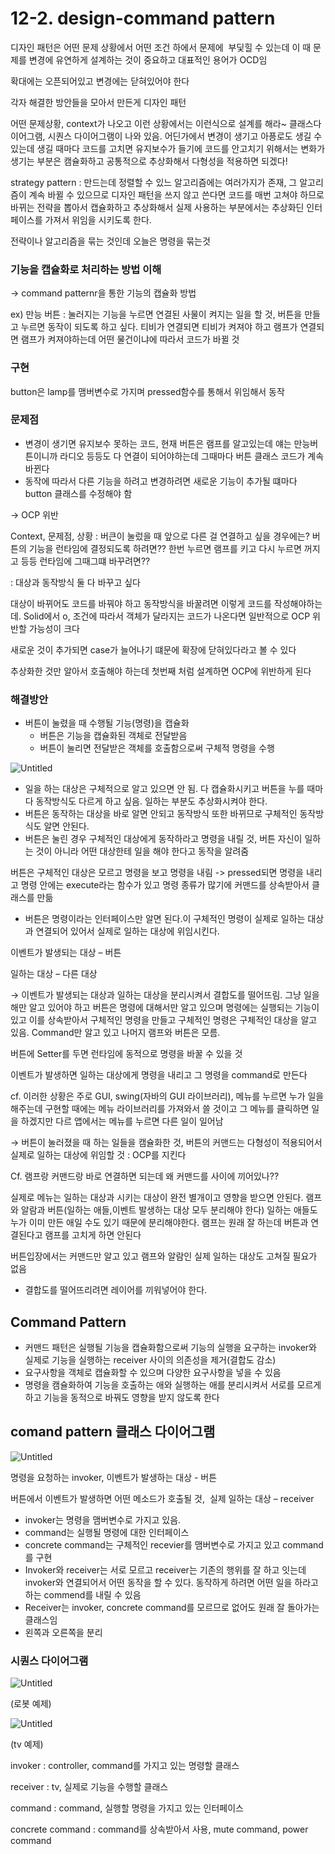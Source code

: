 # 12-2. design-command pattern

디자인 패턴은 어떤 문제 상황에서 어떤 조건 하에서 문제에  부딫힐 수 있는데 이 때 문제를 변경에 유연하게 설계하는 것이 중요하고 대표적인 용어가 OCD임

확대에는 오픈되어있고 변경에는 닫혀있어야 한다

각자 해결한 방안들을 모아서 만든게 디자인 패턴

어떤 문제상황, context가 나오고 이런 상황에서는 이런식으로 설계를 해라~ 클래스다이어그램, 시퀀스 다이어그램이 나와 있음. 어딘가에서 변경이 생기고 아픙로도 생길 수 있는데 생길 때마다 코드를 고치면 유지보수가 들기에 코드를 안고치기 위해서는 변화가 생기는 부분은 캠슐화하고 공통적으로 추상화해서 다형성을 적용하면 되겠다!

strategy pattern : 만드는데 정렬할 수 있느 알고리즘에는 여러가지가 존재, 그 알고리즘이 계속 바뀔 수 있으므로 디자인 패턴을 쓰지 않고 쓴다면 코드를 매번 고쳐야 하므로 바뀌는 전략을 뽑아서 캡슐화하고 추상화해서 실제 사용하는 부분에서는 추상화딘 인터페이스를 가져서 위임을 시키도록 한다.

전략이나 알고리즘을 묶는 것인데 오늘은 명령을 묶는것

### 기능을 캡슐화로 처리하는 방법 이해

→ command patternr을 통한 기능의 캡슐화 방법 

ex) 만능 버튼 : 눌러지는 기능을 누르면 연결된 사물이 켜지는 일을 할 것, 버튼을 만들고 누르면 동작이 되도록 하고 싶다. 티비가 연결되면 티비가 켜져야 하고 램프가 연결되면 램프가 켜져야하는데 어떤 물건이냐에 따라서 코드가 바뀔 것

### 구현

button은 lamp를 맴버변수로 가지며 pressed함수를 통해서 위임해서 동작

### 문제점

- 변경이 생기면 유지보수 못하는 코드, 현재 버튼은 램프를 알고있는데 얘는 만능버튼이니까 라디오 등등도 다 연결이 되어야하는데 그때마다 버튼 클래스 코드가 계속 바뀐다
- 동작에 따라서 다른 기능을 하려고 변경하려면 새로운 기능이 추가될 떄마다 button 클래스를 수정해야 함

→ OCP 위반

Context, 문제점, 상황 : 버큰이 눌렀을 때 앞으로 다른 걸 연결하고 싶을 경우에는? 버튼의 기능을 런타임에 결정되도록 하려면?? 한번 누르면 램프를 키고 다시 누르면 꺼지고 등등 런타임에 그때그떄 바꾸려면??

: 대상과 동작방식 둘 다 바꾸고 싶다

대상이 바뀌어도 코드를 바꿔야 하고 동작방식을 바꿀려면 이렇게 코드를 작성해야하는데. Solid에서 o, 조건에 따라서 객체가 달라지는 코드가 나온다면 일반적으로 OCP 위반할 가능성이 크다

새로운 것이 추가되면 case가 늘어나기 떄문에 확장에 닫혀있다라고 볼 수 있다

추상화한 것만 알아서 호출해야 하는데 첫번째 처럼 설계하면 OCP에 위반하게 된다

### 해결방안

- 버튼이 눌렸을 때 수행될 기능(명령)을 캡슐화
    - 버튼은 기능을 캡슐화된 객체로 전달받음
    - 버튼이 눌리면 전달받은 객체를 호출함으로써 구체적 명령을 수행

![Untitled](12-2%20design-command%20pattern%20813b9506480c4f2d9def0511ed2afec4/Untitled.png)

- 일을 하는 대상은 구체적으로 알고 있으면 안 됨. 다 캡슐화시키고 버튼을 누를 때마다 동작방식도 다르게 하고 싶음. 일하는 부분도 추상화시켜야 한다.
- 버튼은 동작하는 대상을 바로 알면 안되고 동작방식 또한 바뀌므로 구체적인 동작방식도 알면 안된다.
- 버튼은 눌린 경우 구체적인 대상에게 동작하라고 명령을 내릴 것, 버튼 자신이 일하는 것이 아니라 어떤 대상한테 일을 해야 한다고 동작을 알려줌

버튼은 구체적인 대상은 모르고 명령을 보고 명령을 내림 -> pressed되면 명령을 내리고 명령 안에는 execute라는 함수가 있고 명령 종류가 많기에 커맨드를 상속받아서 클래스를 만듦

- 버튼은 명령이라는 인터페이스만 알면 된다.이 구체적인 명령이 실제로 일하는 대상과 연결되어 있어서 실제로 일하는 대상에 위임시킨다.

이벤트가 발생되는 대상 – 버튼

일하는 대상 – 다른 대상

→ 이벤트가 발생되는 대상과 일하는 대상을 분리시켜서 결합도를 떨어뜨림. 그냥 일을 해만 알고 있어야 하고 버튼은 명령에 대해서만 알고 있으며 명령에는 실행되는 기능이 있고 이를 상속받아서 구체적인 명령을 만들고 구체적인 명령은 구체적인 대상을 알고 있음. Command만 알고 있고 나머지 램프와 버튼은 모름.

버튼에 Setter를 두면 런타임에 동적으로 명령을 바꿀 수 있을 것

이벤트가 발생하면 일하는 대상에게 명령을 내리고 그 명령을 command로 만든다

cf. 이러한 상황은 주로 GUI, swing(자바의 GUI 라이브러리), 메뉴를 누르면 누가 일을 해주는데 구현할 때에는 메뉴 라이브러리를 가져와서 쓸 것이고 그 메뉴를 클릭하면 일을 하겠지만 다르 앱에서는 메뉴를 누르면 다른 일이 일어남

→ 버튼이 눌러졌을 때 하는 일들을 캠슐화한 것, 버튼의 커맨드는 다형성이 적용되어서 실제로 일하는 대상에 위임할 것 : OCP를 지킨다

Cf. 램프랑 커맨드랑 바로 연결하면 되는데 왜 커맨드를 사이에 끼어있나??

실제로 메뉴는 일하는 대상과 시키는 대상이 완전 별개이고 영향을 받으면 안된다. 램프와 알람과 버튼(일하는 애들,이벤트 발생하는 대상 모두 분리해야 한다) 일하는 애들도 누가 이미 만든 애일 수도 있기 때문에 분리해야한다. 램프는 원래 잘 하는데 버튼과 연결된다고 램프를 고치게 하면 안된다

버튼입장에서는 커맨드만 알고 있고 램프와 알람인 실제 일하는 대상도 고쳐질 필요가 없음

- 결합도를 떨어뜨리려면 레이어를 끼워넣어야 한다.

## Command Pattern

- 커맨드 패턴은 실행될 기능을 캡슐화함으로써 기능의 실행을 요구하는 invoker와 실제로 기능을 실행하는 receiver 사이의 의존성을 제거(결합도 감소)
- 요구사항을 객체로 캡슐화할 수 있으며 다양한 요구사항을 넣을 수 있음
- 명령을 캠슐화하여 기능을 호출하는 애와 실행하는 애를 분리시켜서 서로를 모르게 하고 기능을 동적으로 바꿔도 영향을 받지 않도록 한다

## comand pattern 클래스 다이어그램

![Untitled](12-2%20design-command%20pattern%20813b9506480c4f2d9def0511ed2afec4/Untitled%201.png)

명령을 요청하는 invoker, 이벤트가 발생하는 대상 - 버튼

버튼에서 이벤트가 발생하면 어떤 메소드가 호출될 것,  실제 일하는 대상 – receiver

- invoker는 명령을 맴버변수로 가지고 있음.
- command는 실행될 명령에 대한 인터페이스
- concrete command는 구체적인 recevier를 맴버변수로 가지고 있고 command를 구현
- Invoker와 receiver는 서로 모르고 receiver는 기존의 행위를 잘 하고 잇는데 invoker와 연결되어서 어떤 동작을 할 수 있다. 동작하게 하려면 어떤 일을 하라고 하는 commend를 내릴 수 있음
- Receiver는 invoker, concrete command를 모르므로 없어도 원래 잘 돌아가는 클래스임
- 왼쪽과 오른쪽을 분리

### 시퀀스 다이어그램

![Untitled](12-2%20design-command%20pattern%20813b9506480c4f2d9def0511ed2afec4/Untitled%202.png)

(로봇 예제)

![Untitled](12-2%20design-command%20pattern%20813b9506480c4f2d9def0511ed2afec4/Untitled%203.png)

(tv 예제)

invoker : controller, command를 가지고 있는 명령할 클래스

receiver : tv, 실제로 기능을 수행할 클래스

command : command, 실행할 명령을 가지고 있는 인터페이스

concrete command :  command를 상속받아서 사용, mute command, power command